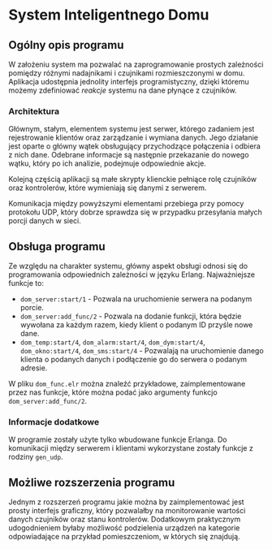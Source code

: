 # System Inteligentnego Domu


## Ogólny opis programu

W założeniu system ma pozwalać na zaprogramowanie prostych zależności pomiędzy różnymi nadajnikami i czujnikami rozmieszczonymi w domu. Aplikacja udostępnia jednolity interfejs programistyczny, dzięki któremu możemy zdefiniować _reakcje_ systemu na dane płynące z czujników.

### Architektura

Głównym, stałym, elementem systemu jest serwer, którego zadaniem jest rejestrowanie klientów oraz zarządzanie i wymiana danych. Jego działanie jest oparte o główny wątek obsługujący przychodzące połączenia i odbiera z nich dane. Odebrane informacje są następnie przekazanie do nowego wątku, który po ich analizie, podejmuje odpowiednie akcje.

Kolejną częścią aplikacji są małe skrypty klienckie pełniące rolę czujników oraz kontrolerów, które wymieniają się danymi z serwerem.

Komunikacja między powyższymi elementami przebiega przy pomocy protokołu UDP, który dobrze sprawdza się w przypadku przesyłania małych porcji danych w sieci.

## Obsługa programu

Ze względu na charakter systemu, główny aspekt obsługi odnosi się do programowania odpowiednich zależności w języku Erlang. Najważniejsze funkcje to:
  * `dom_server:start/1` - Pozwala na uruchomienie serwera na podanym porcie.
  * `dom_server:add_func/2` - Pozwala na dodanie funkcji, która będzie wywołana za każdym razem, kiedy klient o podanym ID przyśle nowe dane.
  * `dom_temp:start/4`, `dom_alarm:start/4`, `dom_dym:start/4`, `dom_okno:start/4`, `dom_sms:start/4` - Pozwalają na uruchomienie danego klienta o podanych danych i podłączenie go do serwera o podanym adresie.

W pliku `dom_func.elr` można znaleźć przykładowe, zaimplementowane przez nas funkcje, które można podać jako argumenty funkcjo `dom_server:add_func/2`.
### Informacje dodatkowe
W programie zostały użyte tylko wbudowane funkcje Erlanga. Do komunikacji między serwerem i klientami wykorzystane zostały funkcje z rodziny `gen_udp`.

## Możliwe rozszerzenia programu

Jednym z rozszerzeń programu jakie można by zaimplementować jest prosty interfejs graficzny, który pozwalałby na monitorowanie wartości danych czujników oraz stanu kontrolerów. Dodatkowym praktycznym udogodnieniem byłaby możliwość podzielenia urządzeń na kategorie odpowiadające na przykład pomieszczeniom, w których się znajdują.

